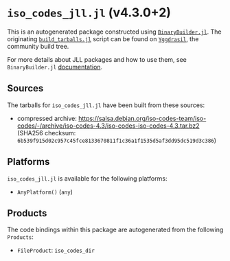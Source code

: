 # `iso_codes_jll.jl` (v4.3.0+2)

This is an autogenerated package constructed using [`BinaryBuilder.jl`](https://github.com/JuliaPackaging/BinaryBuilder.jl). The originating [`build_tarballs.jl`](https://github.com/JuliaPackaging/Yggdrasil/blob/fec8d5a39a5deab5c1921381064f5e10e9a4351d/I/iso_codes/build_tarballs.jl) script can be found on [`Yggdrasil`](https://github.com/JuliaPackaging/Yggdrasil/), the community build tree.

For more details about JLL packages and how to use them, see `BinaryBuilder.jl` [documentation](https://juliapackaging.github.io/BinaryBuilder.jl/dev/jll/).

## Sources

The tarballs for `iso_codes_jll.jl` have been built from these sources:

* compressed archive: https://salsa.debian.org/iso-codes-team/iso-codes/-/archive/iso-codes-4.3/iso-codes-iso-codes-4.3.tar.bz2 (SHA256 checksum: `6b539f915d02c957c45fce8133670811f1c36a1f1535d5af3dd95dc519d3c386`)

## Platforms

`iso_codes_jll.jl` is available for the following platforms:

* `AnyPlatform()` (`any`)

## Products

The code bindings within this package are autogenerated from the following `Products`:

* `FileProduct`: `iso_codes_dir`
